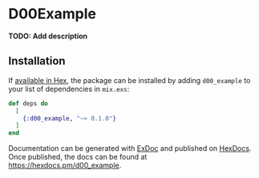 # D00Example

**TODO: Add description**

## Installation

If [available in Hex](https://hex.pm/docs/publish), the package can be installed
by adding `d00_example` to your list of dependencies in `mix.exs`:

```elixir
def deps do
  [
    {:d00_example, "~> 0.1.0"}
  ]
end
```

Documentation can be generated with [ExDoc](https://github.com/elixir-lang/ex_doc)
and published on [HexDocs](https://hexdocs.pm). Once published, the docs can
be found at <https://hexdocs.pm/d00_example>.

